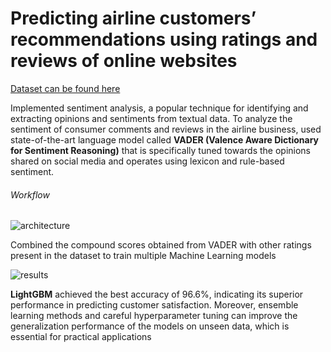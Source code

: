 # Predicting airline customers’ recommendations using ratings and reviews of online websites
<a href="https://www.kaggle.com/datasets/khushipitroda/airline-reviews">Dataset can be found here</a>
<p>Implemented sentiment analysis, a popular technique for identifying and extracting opinions and sentiments from textual data. To analyze the sentiment of consumer 
comments and reviews in the airline business, used state-of-the-art language model called <b>VADER (Valence Aware Dictionary for Sentiment Reasoning)</b> that is specifically tuned towards the opinions shared on social media and operates using lexicon and rule-based sentiment.</p>
<h6>Workflow</h6>
<img src="https://github.com/DarkCoder999/Airline-Recommendation-Sentiment-Analysis-VADER/assets/98643503/62b3c926-c644-4232-a794-0df8fbf74960" alt="architecture" />
<p>Combined the compound scores obtained from VADER with other ratings present in the dataset to train multiple Machine Learning models</p>
<img src="https://github.com/DarkCoder999/Airline-Recommendation-Sentiment-Analysis-VADER/assets/98643503/a8b89a7e-bfe0-4b3b-b84c-c6f682fc013f" alt="results" />
<p><b>LightGBM</b> achieved the best accuracy of 96.6%, indicating its superior performance in predicting customer satisfaction. Moreover, ensemble learning methods and careful hyperparameter tuning can improve the generalization performance of the models on unseen data, which is essential for practical applications </p>
